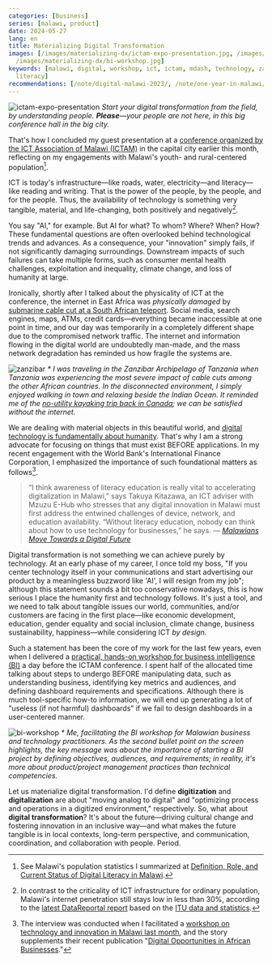 ```yaml
---
categories: [Business]
series: [malawi, product]
date: 2024-05-27
lang: en
title: Materializing Digital Transformation
images: [/images/materializing-dx/ictam-expo-presentation.jpg, /images/materializing-dx/zanzibar.jpg,
  /images/materializing-dx/bi-workshop.jpg]
keywords: [malawi, digital, workshop, ict, ictam, mdash, technology, zanzibar, transformation,
  literacy]
recommendations: [/note/digital-malawi-2023/, /note/one-year-in-malawi/, /note/volunteering-in-malawi/]
---
```


![ictam-expo-presentation](/images/materializing-dx/ictam-expo-presentation.jpg)
*Start your digital transformation from the field, by understanding people. **Please**&mdash;your people are not here, in this big conference hall in the big city.*

That's how I concluded my guest presentation at a [conference organized by the ICT Association of Malawi (ICTAM)](https://facebook.com/events/452156467194850/) in the capital city earlier this month, reflecting on my engagements with Malawi's youth- and rural-centered population[^1].

<script defer class="speakerdeck-embed" data-id="787e8d2e443f45b28af97a05aa3b70ee" data-ratio="1.7772511848341233" src="//speakerdeck.com/assets/embed.js"></script>

ICT is today's infrastructure&mdash;like roads, water, electricity&mdash;and literacy&mdash;like reading and writing. That is the power of the people, by the people, and for the people. Thus, the availability of technology is something very tangible, material, and life-changing, both positively and negatively[^2].

You say "AI," for example. But AI for what? To whom? Where? When? How? These fundamental questions are often overlooked behind technological trends and advances. As a consequence, your "innovation" simply fails, if not significantly damaging surroundings. Downstream impacts of such failures can take multiple forms, such as consumer mental health challenges, exploitation and inequality, climate change, and loss of humanity at large.

Ironically, shortly after I talked about the physicality of ICT at the conference, the internet in East Africa was *physically damaged* by [submarine cable cut at a South African teleport](https://blog.cloudflare.com/east-african-internet-connectivity-again-impacted-by-submarine-cable-cuts). Social media, search engines, maps, ATMs, credit cards&mdash;everything became inaccessible at one point in time, and our day was temporarily in a completely different shape due to the compromised network traffic. The internet and information flowing in the digital world are undoubtedly man-made, and the mass network degradation has reminded us how fragile the systems are.

![zanzibar](/images/materializing-dx/zanzibar.jpg)
_\* I was traveling in the Zanzibar Archipelago of Tanzania when Tanzania was experiencing the most severe impact of cable cuts among the other African countries. In the disconnected environment, I simply enjoyed walking in town and relaxing beside the Indian Ocean. It reminded me of the [no-utility kayaking trip back in Canada](/note/becoming-a-freelancer-in-canada/); we can be satisfied without the internet._

We are dealing with material objects in this beautiful world, and [digital technology is fundamentally about humanity](/note/playing-in-malawi/). That's why I am a strong advocate for focusing on things that must exist BEFORE applications. In my recent engagement with the World Bank's International Finance Corporation, I emphasized the importance of such foundational matters as follows[^3].

> “I think awareness of literacy education is really vital to accelerating digitalization in Malawi,” says Takuya Kitazawa, an ICT adviser with Mzuzu E-Hub who stresses that any digital innovation in Malawi must first address the entwined challenges of device, network, and education availability. “Without literacy education, nobody can think about how to use technology for businesses,” he says. *&mdash; [Malawians Move Towards a Digital Future](https://www.ifc.org/en/stories/2024/malawians-move-toward-digital-future)*

Digital transformation is not something we can achieve purely by technology. At an early phase of my career, I once told my boss, "If you center technology itself in your communications and start advertising our product by a meaningless buzzword like 'AI', I will resign from my job"; although this statement sounds a bit too conservative nowadays, this is how serious I place the humanity first and technology follows. It's just a tool, and we need to talk about tangible issues our world, communities, and/or customers are facing in the first place&mdash;like economic development, education, gender equality and social inclusion, climate change, business sustainability, happiness&mdash;while considering ICT *by design.*

Such a statement has been the core of my work for the last few years, even when I delivered a [practical, hands-on workshop for business intelligence (BI)](https://facebook.com/ICTAM2016/posts/pfbid0CHK8CQ1yV2Zo83xfQv416JR4jzDtaUodT1tSZsSZwwqjwbMfC99pckDa3UcSrBudl) a day before the ICTAM conference. I spent half of the allocated time talking about steps to undergo BEFORE manipulating data, such as understanding business, identifying key metrics and audiences, and defining dashboard requirements and specifications. Although there is much tool-specific how-to information, we will end up generating a lot of "useless (if not harmful) dashboards" if we fail to design dashboards in a user-centered manner.

![bi-workshop](/images/materializing-dx/bi-workshop.jpg)
_\* Me, facilitating the BI workshop for Malawian business and technology practitioners. As the second bullet point on the screen highlights, the key message was about the importance of starting a BI project by defining objectives, audiences, and requirements; in reality, it's more about product/project management practices than technical competencies._

Let us materialize digital transformation. I'd define **digitization** and **digitalization** are about "moving analog to digital" and "optimizing process and operations in a digitized environment," respectively. So, what about **digital transformation**? It's about the future&mdash;driving cultural change and fostering innovation in an inclusive way&mdash;and what makes the future tangible is in local contexts, long-term perspective, and communication, coordination, and collaboration with people. Period.

[^1]: See Malawi's population statistics I summarized at [Definition, Role, and Current Status of Digital Literacy in Malawi](/note/digital-malawi-2023/).
[^2]: In contrast to the criticality of ICT infrastructure for ordinary population, Malawi's internet penetration still stays low in less than 30%, according to the [latest DataReportal report](https://datareportal.com/reports/digital-2024-malawi) based on the [ITU data and statistics](https://www.itu.int/itu-d/sites/statistics/).
[^3]: The interview was conducted when I facilitated a [workshop on technology and innovation in Malawi last month](/note/my-identity-in-malawi/), and the story supplements their recent publication "[Digital Opportunities in African Businesses](https://www.ifc.org/en/insights-reports/2024/digital-opportunities-in-african-businesses)."
